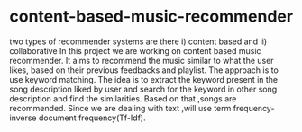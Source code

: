 # content-based-music-recommender
two types of recommender systems are there
i) content based and
ii) collaborative
In this project we are working on content based music recommender.
It aims to recommend the music similar to what the user likes, based on their previous feedbacks and playlist.
The approach is to use keyword matching. The idea is to extract the keyword present in the song description liked by user and search for the keyword in other song description and find the similarities. Based on that ,songs are recommended.
Since we are dealing with text ,will use term frequency-inverse document frequency(Tf-Idf).

